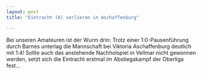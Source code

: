 ```yaml
---
layout: post
title: "Eintracht (A) verlieren in Aschaffenburg"

---
```


Bei unseren Amateuren ist der Wurm drin: Trotz einer 1:0-Pausenführung durch Barnes unterlag die Mannschaft bei Viktoria Aschaffenburg deutlich mit 1:4! Sollte auch das anstehende Nachholspiel in Vellmar nicht gewonnen werden, setzt sich die Eintracht erstmal im Abstiegskampf der Oberliga fest...


